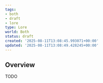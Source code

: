```yaml
---
tags:
- both
- draft
- lore
type: Lore
world: Both
status: draft
created: '2025-08-11T13:08:45.993071+00:00'
updated: '2025-08-11T13:08:49.428245+00:00'
---
```



## Overview

TODO
